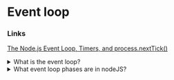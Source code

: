 # Event loop

### Links

[The Node.js Event Loop, Timers, and process.nextTick()](https://nodejs.org/en/docs/guides/event-loop-timers-and-nexttick/)

<details>
  <summary>What is the event loop?</summary>

The event loop is what allows Node.js to perform non-blocking I/O operations — despite the fact that JavaScript is single-threaded — by offloading operations to the system kernel whenever possible.

Since most modern kernels are multi-threaded, they can handle multiple operations executing in the background. When one of these operations completes, the kernel tells Node.js so that the appropriate callback may be added to the poll queue to eventually be executed.

</details>

<details>
  <summary>What event loop phases are in nodeJS?</summary>

- **timers**: this phase executes callbacks scheduled by setTimeout() and setInterval().
- **pending callbacks**: executes I/O callbacks deferred to the next loop iteration.
  idle, prepare: only used internally.
- **poll**: retrieve new I/O events; execute I/O related callbacks (almost all with the exception of close callbacks, the ones scheduled by timers, and setImmediate()); node will block here when appropriate.
- **check**: setImmediate() callbacks are invoked here.
- **close callbacks**: some close callbacks, e.g. socket.on('close', ...).

</details>

